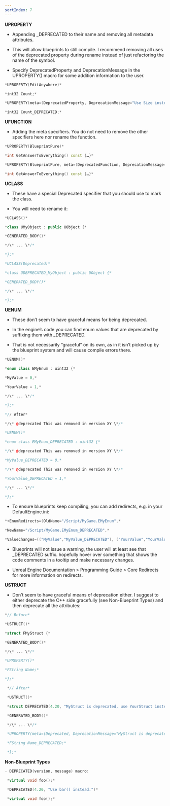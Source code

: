 ```yaml
---
sortIndex: 7
---
```


**UPROPERTY**

- Appending \_DEPRECATED to their name and removing all metadata attributes.

- This will allow blueprints to still compile. I recommend removing all uses of the deprecated property during rename instead of just refactoring the name of the symbol.

- Specify DeprecatedProperty and DeprecationMessage in the UPROPERTY() macro for some ad­di­tion in­for­ma­tion to the us­er.
```cpp
*UPROPERTY(EditAnywhere)*

*int32 Count;*

*UPROPERTY(meta=(DeprecatedProperty, DeprecationMessage="Use Size instead."))*

*int32 Count_DEPRECATED;*
```


**UFUNCTION**

- Adding the meta specifiers. You do not need to remove the other specifiers here nor rename the function.
```cpp
*UPROPERTY(BlueprintPure)*

*int GetAnswerToEverything() const {…}*

*UPROPERTY(BlueprintPure, meta=(DeprecatedFunction, DeprecationMessage="Use GetEarth() and GetAnswer() instead."))*

*int GetAnswerToEverything() const {…}*
```


**UCLASS**

- These have a special Deprecated specifier that you should use to mark the class.

- You will need to rename it:
```cpp
*UCLASS()*

*class UMyObject : public UObject {*

*GENERATED_BODY()*

*/\* ... \*/*

*};*

*UCLASS(Deprecated)*

*class UDEPRECATED_MyObject : public UObject {*

*GENERATED_BODY()*

*/\* ... \*/*

*};*
```


**UENUM**

- These don’t seem to have graceful means for being deprecated.

- In the engine’s code you can find enum values that are deprecated by suffixing them with \_DEPRECATED.

- That is not necessarily “graceful” on its own, as in it isn’t picked up by the blueprint system and will cause compile errors there.
```cpp
*UENUM()*

*enum class EMyEnum : uint32 {*

*MyValue = 0,*

*YourValue = 1,*

*/\* ... \*/*

*};*

*// After*

*/\* @deprecated This was removed in version XY \*/*

*UENUM()*

*enum class EMyEnum_DEPRECATED : uint32 {*

*/\* @deprecated This was removed in version XY \*/*

*MyValue_DEPRECATED = 0,*

*/\* @deprecated This was removed in version XY \*/*

*YourValue_DEPRECATED = 1,*

*/\* ... \*/*

*};*
```
- To ensure blueprints keep compiling, you can add redirects, e.g. in your DefaultEngine.ini:
```cpp
*+EnumRedirects=(OldName="/Script/MyGame.EMyEnum",*

*NewName="/Script/MyGame.EMyEnum_DEPRECATED",*

*ValueChanges=(("MyValue","MyValue_DEPRECATED"), ("YourValue","YourValue_DEPRECATED")))*
```
- Blueprints will not issue a warning, the user will at least see that \_DEPRECATED suffix. hopefully hover over something that shows the code com­ments in a tooltip and make necessary changes.

- Unreal Engine Documentation > Programming Guide > Core Redirects for more information on redirects.

**USTRUCT**

- Don’t seem to have graceful means of deprecation either. I suggest to either deprecate the C++ side gracefully (see Non-Blueprint Types) and then deprecate all the attributes:
```cpp
*// Before*

*USTRUCT()*

*struct FMyStruct {*

*GENERATED_BODY()*

*/\* ... \*/*

*UPROPERTY()*

*FString Name;*

*};*
```
```cpp
 *// After*

 *USTRUCT()*

 *struct DEPRECATED(4.20, "MyStruct is deprecated, use YourStruct instead.") FMyStruct {*

 *GENERATED_BODY()*

 */\* ... \*/*

 *UPROPERTY(meta=(Deprecated, DeprecationMessage="MyStruct is deprecated, use YourStruct instead."))*

 *FString Name_DEPRECATED;*

 *};*
```
**Non-Blueprint Types**
```cpp
- DEPRECATED(version, message) macro:

 *virtual void foo();*

 *DEPRECATED(4.20, "Use bar() instead.")*

 *virtual void foo();*
```